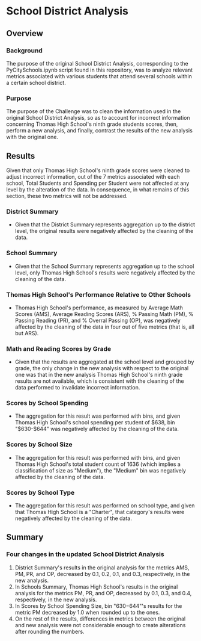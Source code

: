 # School District Analysis

## Overview

### Background

The purpose of the original School District Analysis, corresponding to the PyCitySchools.ipynb script found in this repository, was to analyze relevant metrics associated with various students that attend several schools within a certain school district. 

### Purpose

The purpose of the Challenge was to clean the information used in the original School District Analysis, so as to account for incorrect information concerning Thomas High School's ninth grade students scores, then, perform a new analysis, and finally, contrast the results of the new analysis with the original one.

## Results

Given that only Thomas High School's ninth grade scores were cleaned to adjust incorrect information, out of the 7 metrics associated with each school, Total Students and Spending per Student were not affected at any level by the alteration of the data. In consequence, in what remains of this section, these two metrics will not be addressed.

### District Summary

* Given that the District Summary represents aggregation up to the district level, the original results were negatively affected by the cleaning of the data.

### School Summary

* Given that the School Summary represents aggregation up to the school level, only Thomas High School's results were negatively affected by the cleaning of the data.

### Thomas High School's Performance Relative to Other Schools

* Thomas High School's performance, as measured by Average Math Scores (AMS), Average Reading Scores (ARS), % Passing Math (PM), % Passing Reading (PR), and % Overral Passing (OP), was negatively affected by the cleaning of the data in four out of five metrics (that is, all but ARS).

### Math and Reading Scores by Grade

* Given that the results are aggregated at the school level and grouped by grade, the only change in the new analysis with respect to the original one was that in the new analysis Thomas High School's ninth grade results are not available, which is consistent with the cleaning of the data performed to invalidate incorrect information.

### Scores by School Spending

* The aggregation for this result was performed with bins, and given Thomas High School's school spending per student of $638, bin "$630-$644" was negatively affected by the cleaning of the data.

### Scores by School Size

* The aggregation for this result was performed with bins, and given Thomas High School's total student count of 1636 (which implies a classification of size as "Medium"), the "Medium" bin was negatively affected by the cleaning of the data.

### Scores by School Type

* The aggregation for this result was performed on school type, and given that Thomas High School is a "Charter", that category's results were negatively affected by the cleaning of the data.

## Summary

### Four changes in the updated School District Analysis

1) District Summary's results in the original analysis for the metrics AMS, PM, PR, and OP, decreased by 0.1, 0.2, 0.1, and 0.3, respectively, in the new analysis.
2) In Schools Summary, Thomas High School's results in the original analysis for the metrics PM, PR, and OP, decreased by 0.1, 0.3, and 0.4, respectively, in the new analysis.
3) In Scores by School Spending Size, bin "$630-$644"'s results for the metric PM decreased by 1.0 when rounded up to the ones.
4) On the rest of the results, differences in metrics between the original and new analysis were not considerable enough to create alterations after rounding the numbers.


